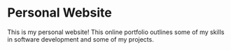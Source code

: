 # Personal Website

This is my personal website! This online portfolio outlines some of my skills in software development and some of my projects.
